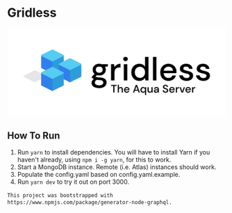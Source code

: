 # Gridless
![Gridless logo](https://github.com/getaqua/gridless/raw/main/src/views/static/gridlesslogo.png)

## How To Run
1. Run `yarn` to install dependencies. You will have to install Yarn if you haven't already, using `npm i -g yarn`, for this to work.
2. Start a MongoDB instance. Remote (i.e. Atlas) instances should work.
3. Populate the config.yaml based on config.yaml.example.
4. Run `yarn dev` to try it out on port 3000.

```
This project was bootstrapped with https://www.npmjs.com/package/generator-node-graphql.
```